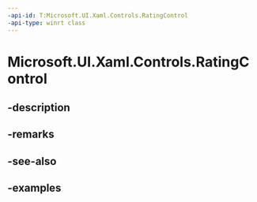 ```yaml
---
-api-id: T:Microsoft.UI.Xaml.Controls.RatingControl
-api-type: winrt class
---
```


<!-- Class syntax.
public class RatingControl : Control, Control
-->

# Microsoft.UI.Xaml.Controls.RatingControl

## -description

## -remarks

## -see-also

## -examples

